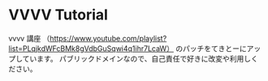 VVVV Tutorial
=============

vvvv 講座
（https://www.youtube.com/playlist?list=PLqjkdWFcBMk8gVdbGuSqwi4q1ihr7LcaW）
のパッチをてきとーにアップしています。
パブリックドメインなので、自己責任で好きに改変や利用しください。
